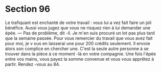 # Section 96

Le trafiquant est enchanté de votre travail : vous lui a vez fait
faire un joli bénéfice. Aussi vous jugez que vous ne risquez rien à
lui demander une épée.
— Pas de problème, dit -il. Je m'en suis procuré un lot pas plus
tard que la semaine passée. Pour vous remercier du travail que
vous avez fait pour moi, je v ous en laisserai une pour 200  crédits
seulement.
Il envoie alors son complice en chercher une. C'est la seule autre
personne à se trouver dans la pièce à ce moment -là en votre
compagnie. Une fois l'épée entre vos mains, vous payez  la somme
convenue et vous vous apprêtez à partir. Rendez -vous au 84.